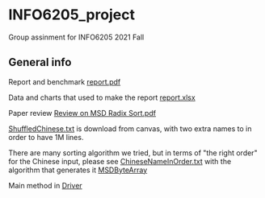 # INFO6205_project
Group assinment for INFO6205 2021 Fall

## General info
Report and benchmark [report.pdf](https://github.com/ZiwAngW/INFO6205_project/blob/master/report.pdf)

Data and charts that used to make the report [report.xlsx](https://github.com/ZiwAngW/INFO6205_project/blob/master/report.xlsx)

Paper review [Review on MSD Radix Sort.pdf](https://github.com/ZiwAngW/INFO6205_project/blob/master/Review%20on%20MSD%20Radix%20Sort.pdf)

[ShuffledChinese.txt](https://github.com/ZiwAngW/INFO6205_project/blob/master/shuffledChinese.txt) is download from canvas, with two extra names to in order to have 1M lines.

There are many sorting algorithm we tried, but in terms of "the right order" for the Chinese input, please see [ChineseNameInOrder.txt](https://github.com/ZiwAngW/INFO6205_project/blob/master/ChineseNameInOrder.txt)
with the algorithm that generates it [MSDByteArray](https://github.com/ZiwAngW/INFO6205_project/blob/master/src/main/java/edu/neu/info6205/sort/MSDByteArray.java)

Main method in [Driver](https://github.com/ZiwAngW/INFO6205_project/blob/master/src/main/java/edu/neu/info6205/Driver.java)
